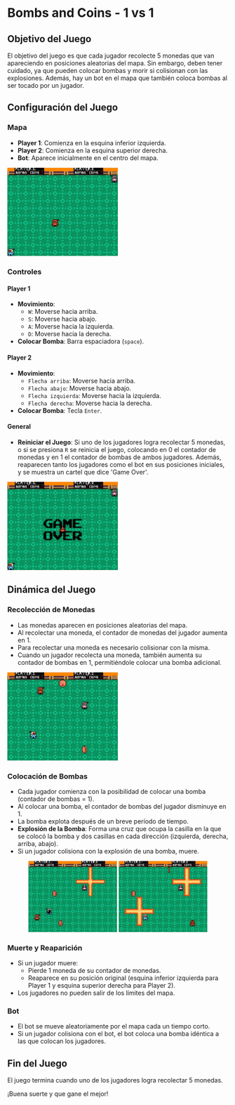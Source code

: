 # Bombs and Coins - 1 vs 1

## Objetivo del Juego
El objetivo del juego es que cada jugador recolecte 5 monedas que van apareciendo en posiciones aleatorias del mapa. Sin embargo, deben tener cuidado, ya que pueden colocar bombas y morir si colisionan con las explosiones. Además, hay un bot en el mapa que también coloca bombas al ser tocado por un jugador.

## Configuración del Juego

### Mapa
- **Player 1**: Comienza en la esquina inferior izquierda.
- **Player 2**: Comienza en la esquina superior derecha.
- **Bot**: Aparece inicialmente en el centro del mapa.

<img src="assets readme/Inicio readme.jpg" alt="Inicio del juego" style="width:50%;"/>


### Controles

#### Player 1
- **Movimiento**:
  - `W`: Moverse hacia arriba.
  - `S`: Moverse hacia abajo.
  - `A`: Moverse hacia la izquierda.
  - `D`: Moverse hacia la derecha.
- **Colocar Bomba**: Barra espaciadora (`space`).

#### Player 2
- **Movimiento**:
  - `Flecha arriba`: Moverse hacia arriba.
  - `Flecha abajo`: Moverse hacia abajo.
  - `Flecha izquierda`: Moverse hacia la izquierda.
  - `Flecha derecha`: Moverse hacia la derecha.
- **Colocar Bomba**: Tecla `Enter`.

#### General
- **Reiniciar el Juego**: Si uno de los jugadores logra recolectar 5 monedas, o si se presiona `R` se reinicia el juego, colocando en 0 el contador de monedas y en 1 el contador de bombas de ambos jugadores. Además, reaparecen tanto los jugadores como el bot en sus posiciones iniciales, y se muestra un cartel que dice 'Game Over'.

<img src="assets readme/Reinicio readme.jpg" alt="Reinicio del Juego" style="width:50%;"/>


## Dinámica del Juego

### Recolección de Monedas
- Las monedas aparecen en posiciones aleatorias del mapa.
- Al recolectar una moneda, el contador de monedas del jugador aumenta en 1.
- Para recolectar una moneda es necesario colisionar con la misma.
- Cuando un jugador recolecta una moneda, también aumenta su contador de bombas en 1, permitiéndole colocar una bomba adicional.

<img src="assets readme/Monedas readme.jpg" alt="Recoleccion de monedas" style="width:50%;"/>

### Colocación de Bombas
- Cada jugador comienza con la posibilidad de colocar una bomba (contador de bombas = 1).
- Al colocar una bomba, el contador de bombas del jugador disminuye en 1.
- La bomba explota después de un breve período de tiempo.
- **Explosión de la Bomba**: Forma una cruz que ocupa la casilla en la que se colocó la bomba y dos casillas en cada dirección (izquierda, derecha, arriba, abajo).
- Si un jugador colisiona con la explosión de una bomba, muere.

<p align="center">
  <img src="assets readme/Bombas readme.jpg" alt="Colocacion de bombas" style="width:40%;"/>
  <img src="assets readme/Explosiones readme.jpg" alt="Explosion de bombas" style="width:40%;"/>
</p>


### Muerte y Reaparición
- Si un jugador muere:
  - Pierde 1 moneda de su contador de monedas.
  - Reaparece en su posición original (esquina inferior izquierda para Player 1 y esquina superior derecha para Player 2).
- Los jugadores no pueden salir de los límites del mapa.

### Bot
- El bot se mueve aleatoriamente por el mapa cada un tiempo corto.
- Si un jugador colisiona con el bot, el bot coloca una bomba idéntica a las que colocan los jugadores.

## Fin del Juego
El juego termina cuando uno de los jugadores logra recolectar 5 monedas. 

¡Buena suerte y que gane el mejor!
